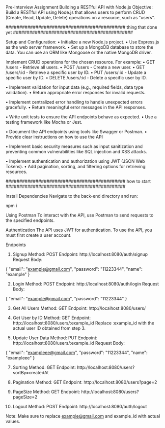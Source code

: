 Pre-Interview Assignment Building a RESTful API with Node.js
Objective: Build a RESTful API using Node.js that allows users to perform CRUD (Create, Read, Update, Delete) operations on a resource, such as "users".

############################################ thing that done yet ############################################

Setup and Configuration:
• Initialize a new Node.js project.
• Use Express.js as the web server framework.
• Set up a MongoDB database to store the data. You can use 
an ORM like Mongoose or the native MongoDB driver.

Implement CRUD operations for the chosen resource. For 
example:
• GET /users - Retrieve all users.
• POST /users - Create a new user.
• GET /users/:id - Retrieve a specific user by ID.
• PUT /users/:id - Update a specific user by ID.
• DELETE /users/:id - Delete a specific user by ID.

• Implement validation for input data (e.g., required fields, 
data type validation).
• Return appropriate error responses for invalid requests.

• Implement centralized error handling to handle 
unexpected errors gracefully.
• Return meaningful error messages in the API responses.

• Write unit tests to ensure the API endpoints behave as 
expected.
• Use a testing framework like Mocha or Jest.

• Document the API endpoints using tools like Swagger or Postman.
• Provide clear instructions on how to use the API

• Implement basic security measures such as input sanitization and 
preventing common vulnerabilities like SQL injection and XSS attacks.

• Implement authentication and authorization using JWT (JSON Web 
Tokens).
• Add pagination, sorting, and filtering options for retrieving resources.

############################################ how to start ############################################

Install Dependencies
Navigate to the back-end directory and run:

npm i

Using Postman
To interact with the API, use Postman to send requests to the specified endpoints.

Authentication
The API uses JWT for authentication. To use the API, you must first create a user account.

Endpoints

1. Signup
Method: POST Endpoint: http://localhost:8080/auth/signup Request Body:

{
  "email": "example@gmail.com",
  "password": "11223344",
  "name": "example"
}

2. Login
Method: POST Endpoint: http://localhost:8080/auth/login Request Body:

{
  "email": "example@gmail.com",
  "password": "11223344"
}

3. Get All Users
Method: GET Endpoint: http://localhost:8080/users/

4. Get User by ID
Method: GET Endpoint: http://localhost:8080/users/:example_id Replace :example_id with the actual user ID obtained from step 3.

5. Update User Data
Method: PUT Endpoint: http://localhost:8080/users/:example_id Request Body:

{
  "email": "exampleee@gmail.com",
  "password": "11223344",
  "name": "exampleee"
}

7. Sorting
Method: GET Endpoint: http://localhost:8080/users?sortBy=createdAt

8. Pagination
Method: GET Endpoint: http://localhost:8080/users?page=2

9. PageSize
Method: GET Endpoint: http://localhost:8080/users?pageSize=2

10. Logout
Method: POST Endpoint: http://localhost:8080/auth/logout

Note: Make sure to replace example@gmail.com and example_id with actual values.
